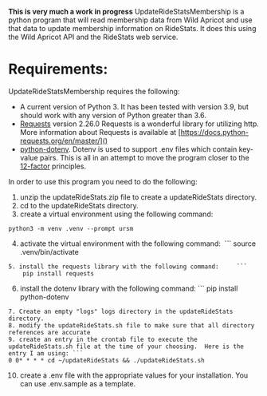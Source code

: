 

**This is very much a work in progress**
UpdateRideStatsMembership is a python program that will read membership data from Wild Apricot and use that data to update membership information on RideStats.  It does this using the Wild Apricot API and the RideStats web service.  

# Requirements:

UpdateRideStatsMembership requires the following:
- A current version of Python 3.  It has been tested with version 3.9, but should work with any version of Python greater than 3.6.
- [Requests](https://docs.python-requests.org/en/master/) version 2.26.0 Requests is a wonderful library for utilizing http.  More information about Requests is available at [https://docs.python-requests.org/en/master/]()
- [python-dotenv](https://github.com/theskumar/python-dotenv).  Dotenv is used to support .env files which contain key-value pairs.  This is all in an attempt to move the program closer to the [12-factor]( https://12factor.net) principles.  

In order to use this program you need to do the following:

1.  unzip the updateRideStats.zip file to create a updateRideStats directory. 
2.  cd to the updateRideStats directory.
3.  create a virtual environment using the following command:
```
python3 -m venv .venv --prompt ursm

```

4. activate the virtual environment with the following command: 	```
source .venv/bin/activate
```
5. install the requests library with the following command: 	```
	pip install requests
```
6. install the dotenv library with the following command: ```
pip install python-dotenv
```
7. Create an empty "logs" logs directory in the updateRideStats directory.
8. modify the updateRideStats.sh file to make sure that all directory references are accurate
9. create an entry in the crontab file to execute the updateRideStats.sh file at the time of your choosing.  Here is the entry I am using: ```
0 0* * * * cd ~/updateRideStats && ./updateRideStats.sh
```

10. create a .env file with the appropriate values for your installation.  You can use .env.sample as a template. 
